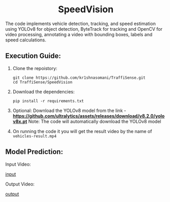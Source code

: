 <h1 align="center">SpeedVision</h1>
The code implements vehicle detection, tracking, and speed estimation using YOLOv8 for object detection, ByteTrack for tracking and OpenCV for video processing, annotating a video with bounding boxes, labels and speed calculations.

## Execution Guide:
1. Clone the repoistory:
   ```
   git clone https://github.com/kr1shnasomani/TraffiSense.git
   cd TraffiSense/SpeedVision
   ```

2. Download the dependencies:
   ```
   pip install -r requirements.txt
   ```

3. Optional: Download the YOLOv8 model from the link - **https://github.com/ultralytics/assets/releases/download/v8.2.0/yolov8x.pt**
   Note: The code will automatically download the YOLOv8 model

4. On running the code it you will get the result video by the name of `vehicles-result.mp4`

## Model Prediction:

   Input Video:

   [input](https://github.com/user-attachments/assets/87f0202f-2582-47ea-a417-f2f4ef56afeb)

   Output Video:

   [output](https://github.com/user-attachments/assets/ae44c488-8690-442c-92d2-98cbf0461ceb)
